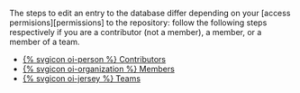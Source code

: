  The steps to edit an entry to the database differ depending on your [access permisions][permissions] to the repository: follow the following steps respectively if you are a contributor (not a member), a member, or a member of a team.


<ul class="nav nav-tabs">
  <li role="presentation" {% if page.tab == "contributors" %} class="active current-tab" {% endif %}><a href="/docs/tutorials/edit-entry/contributors/"> {% svgicon oi-person %} Contributors</a></li>
  <li role="presentation" {% if page.tab == "members" %} class="active current-tab" {% endif %}><a href="/docs/tutorials/edit-entry/members/">{% svgicon oi-organization %} Members</a></li>
  <li role="presentation" {% if page.tab == "teams" %} class="active current-tab" {% endif %}><a href="/docs/tutorials/edit-entry/teams/">{% svgicon oi-jersey %} Teams</a></li>
</ul>
